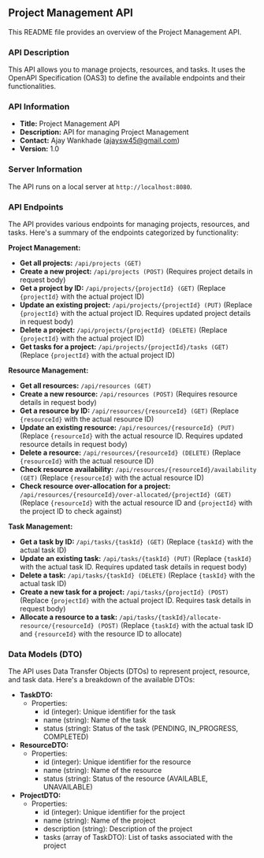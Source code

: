 ## Project Management API 

This README file provides an overview of the Project Management API. 

###  API Description

This API allows you to manage projects, resources, and tasks. It uses the OpenAPI Specification (OAS3) to define the available endpoints and their functionalities.

###  API Information

* **Title:** Project Management API
* **Description:** API for managing Project Management
* **Contact:** Ajay Wankhade (ajaysw45@gmail.com)
* **Version:** 1.0

###  Server Information

The API runs on a local server at `http://localhost:8080`.

###  API Endpoints

The API provides various endpoints for managing projects, resources, and tasks. Here's a summary of the endpoints categorized by functionality:

**Project Management:**

* **Get all projects:** `/api/projects (GET)`
* **Create a new project:** `/api/projects (POST)` (Requires project details in request body)
* **Get a project by ID:** `/api/projects/{projectId} (GET)` (Replace `{projectId}` with the actual project ID)
* **Update an existing project:** `/api/projects/{projectId} (PUT)` (Replace `{projectId}` with the actual project ID. Requires updated project details in request body)
* **Delete a project:** `/api/projects/{projectId} (DELETE)` (Replace `{projectId}` with the actual project ID)
* **Get tasks for a project:** `/api/projects/{projectId}/tasks (GET)` (Replace `{projectId}` with the actual project ID)

**Resource Management:**

* **Get all resources:** `/api/resources (GET)`
* **Create a new resource:** `/api/resources (POST)` (Requires resource details in request body)
* **Get a resource by ID:** `/api/resources/{resourceId} (GET)` (Replace `{resourceId}` with the actual resource ID)
* **Update an existing resource:** `/api/resources/{resourceId} (PUT)` (Replace `{resourceId}` with the actual resource ID. Requires updated resource details in request body)
* **Delete a resource:** `/api/resources/{resourceId} (DELETE)` (Replace `{resourceId}` with the actual resource ID)
* **Check resource availability:** `/api/resources/{resourceId}/availability (GET)` (Replace `{resourceId}` with the actual resource ID)
* **Check resource over-allocation for a project:** `/api/resources/{resourceId}/over-allocated/{projectId} (GET)` (Replace `{resourceId}` with the actual resource ID and `{projectId}` with the project ID to check against)

**Task Management:**

* **Get a task by ID:** `/api/tasks/{taskId} (GET)` (Replace `{taskId}` with the actual task ID)
* **Update an existing task:** `/api/tasks/{taskId} (PUT)` (Replace `{taskId}` with the actual task ID. Requires updated task details in request body)
* **Delete a task:** `/api/tasks/{taskId} (DELETE)` (Replace `{taskId}` with the actual task ID)
* **Create a new task for a project:** `/api/tasks/{projectId} (POST)` (Replace `{projectId}` with the actual project ID. Requires task details in request body)
* **Allocate a resource to a task:** `/api/tasks/{taskId}/allocate-resource/{resourceId} (POST)` (Replace `{taskId}` with the actual task ID and `{resourceId}` with the resource ID to allocate)

###  Data Models (DTO)

The API uses Data Transfer Objects (DTOs) to represent project, resource, and task data. Here's a breakdown of the available DTOs:

* **TaskDTO:**
    * Properties:
        * id (integer): Unique identifier for the task
        * name (string): Name of the task
        * status (string): Status of the task (PENDING, IN_PROGRESS, COMPLETED)
* **ResourceDTO:**
    * Properties:
        * id (integer): Unique identifier for the resource
        * name (string): Name of the resource
        * status (string): Status of the resource (AVAILABLE, UNAVAILABLE)
* **ProjectDTO:**
    * Properties:
        * id (integer): Unique identifier for the project
        * name (string): Name of the project
        * description (string): Description of the project
        * tasks (array of TaskDTO): List of tasks associated with the project
